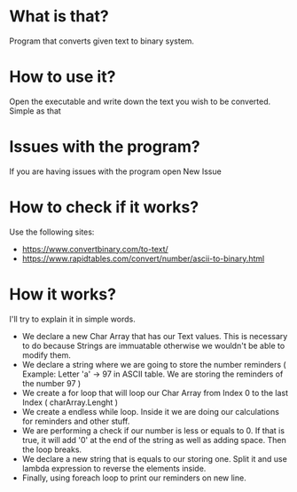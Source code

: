 # What is that?
Program that converts given text to binary system.
# How to use it?
Open the executable and write down the text you wish to be converted. Simple as that
# Issues with the program?
If you are having issues with the program open New Issue
# How to check if it works?
Use the following sites:
 * https://www.convertbinary.com/to-text/
 * https://www.rapidtables.com/convert/number/ascii-to-binary.html
# How it works?
I'll try to explain it in simple words.
 * We declare a new Char Array that has our Text values. This is necessary to do because Strings are immuatable otherwise we wouldn't be able to modify them.
 * We declare a string where we are going to store the number reminders ( Example: Letter 'a' -> 97 in ASCII table. We are storing the reminders of the number 97 )
 * We create a for loop that will loop our Char Array from Index 0 to the last Index ( charArray.Lenght )
 * We create a endless while loop. Inside it we are doing our calculations for reminders and other stuff.
 * We are performing a check if our number is less or equals to 0. If that is true, it will add '0' at the end of the string as well as adding space. Then the loop breaks. 
 * We declare a new string that is equals to our storing one. Split it and use lambda expression to reverse the elements inside.
 * Finally, using foreach loop to print our reminders on new line.

